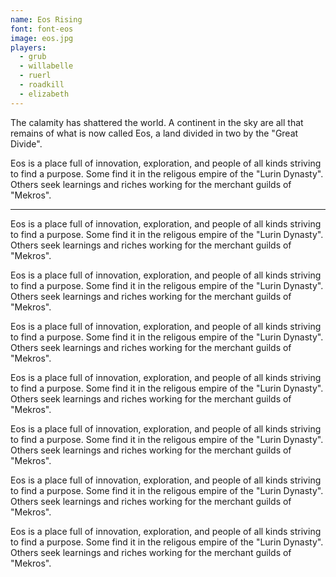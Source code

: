```yaml
---
name: Eos Rising
font: font-eos
image: eos.jpg
players:
  - grub
  - willabelle
  - ruerl
  - roadkill
  - elizabeth
---
```


The calamity has shattered the world. A continent in the sky are all that remains of what is now called Eos, a land divided in two by the "Great Divide".

Eos is a place full of innovation, exploration, and people of all kinds striving to find a purpose. Some find it in the religous empire of the "Lurin Dynasty". Others seek learnings and riches working for the merchant guilds of "Mekros".

---

Eos is a place full of innovation, exploration, and people of all kinds striving to find a purpose. Some find it in the religous empire of the "Lurin Dynasty". Others seek learnings and riches working for the merchant guilds of "Mekros".

Eos is a place full of innovation, exploration, and people of all kinds striving to find a purpose. Some find it in the religous empire of the "Lurin Dynasty". Others seek learnings and riches working for the merchant guilds of "Mekros".

Eos is a place full of innovation, exploration, and people of all kinds striving to find a purpose. Some find it in the religous empire of the "Lurin Dynasty". Others seek learnings and riches working for the merchant guilds of "Mekros".

Eos is a place full of innovation, exploration, and people of all kinds striving to find a purpose. Some find it in the religous empire of the "Lurin Dynasty". Others seek learnings and riches working for the merchant guilds of "Mekros".

Eos is a place full of innovation, exploration, and people of all kinds striving to find a purpose. Some find it in the religous empire of the "Lurin Dynasty". Others seek learnings and riches working for the merchant guilds of "Mekros".

Eos is a place full of innovation, exploration, and people of all kinds striving to find a purpose. Some find it in the religous empire of the "Lurin Dynasty". Others seek learnings and riches working for the merchant guilds of "Mekros".

Eos is a place full of innovation, exploration, and people of all kinds striving to find a purpose. Some find it in the religous empire of the "Lurin Dynasty". Others seek learnings and riches working for the merchant guilds of "Mekros".
